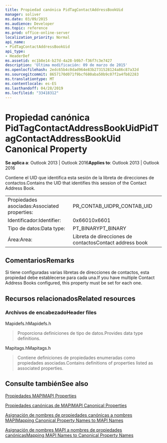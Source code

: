 ```yaml
---
title: Propiedad canónica PidTagContactAddressBookUid
manager: soliver
ms.date: 03/09/2015
ms.audience: Developer
ms.topic: reference
ms.prod: office-online-server
localization_priority: Normal
api_name:
- PidTagContactAddressBookUid
api_type:
- HeaderDef
ms.assetid: ec1b8e14-b27d-4a28-b9b7-f36f7c3e7427
description: 'Última modificación: 09 de marzo de 2015'
ms.openlocfilehash: 2edc65b4c0dad964e83b2731528124a86c87a32d
ms.sourcegitcommit: 8657170d071f9bcf680aba50b9c07f2a4fb82283
ms.translationtype: MT
ms.contentlocale: es-ES
ms.lasthandoff: 04/28/2019
ms.locfileid: "33418312"
---
```

# <a name="pidtagcontactaddressbookuid-canonical-property"></a><span data-ttu-id="a030f-103">Propiedad canónica PidTagContactAddressBookUid</span><span class="sxs-lookup"><span data-stu-id="a030f-103">PidTagContactAddressBookUid Canonical Property</span></span>

  
  
<span data-ttu-id="a030f-104">**Se aplica a**: Outlook 2013 | Outlook 2016</span><span class="sxs-lookup"><span data-stu-id="a030f-104">**Applies to**: Outlook 2013 | Outlook 2016</span></span> 
  
<span data-ttu-id="a030f-105">Contiene el UID que identifica esta sesión de la libreta de direcciones de contactos.</span><span class="sxs-lookup"><span data-stu-id="a030f-105">Contains the UID that identifies this session of the Contact Address Book.</span></span>
  
|||
|:-----|:-----|
|<span data-ttu-id="a030f-106">Propiedades asociadas:</span><span class="sxs-lookup"><span data-stu-id="a030f-106">Associated properties:</span></span>  <br/> |<span data-ttu-id="a030f-107">PR_CONTAB_UID</span><span class="sxs-lookup"><span data-stu-id="a030f-107">PR_CONTAB_UID</span></span>  <br/> |
|<span data-ttu-id="a030f-108">Identificador:</span><span class="sxs-lookup"><span data-stu-id="a030f-108">Identifier:</span></span>  <br/> |<span data-ttu-id="a030f-109">0x6601</span><span class="sxs-lookup"><span data-stu-id="a030f-109">0x6601</span></span>  <br/> |
|<span data-ttu-id="a030f-110">Tipo de datos:</span><span class="sxs-lookup"><span data-stu-id="a030f-110">Data type:</span></span>  <br/> |<span data-ttu-id="a030f-111">PT_BINARY</span><span class="sxs-lookup"><span data-stu-id="a030f-111">PT_BINARY</span></span>  <br/> |
|<span data-ttu-id="a030f-112">Área:</span><span class="sxs-lookup"><span data-stu-id="a030f-112">Area:</span></span>  <br/> |<span data-ttu-id="a030f-113">Libreta de direcciones de contactos</span><span class="sxs-lookup"><span data-stu-id="a030f-113">Contact address book</span></span>  <br/> |
   
## <a name="remarks"></a><span data-ttu-id="a030f-114">Comentarios</span><span class="sxs-lookup"><span data-stu-id="a030f-114">Remarks</span></span>

<span data-ttu-id="a030f-115">Si tiene configuradas varias libretas de direcciones de contactos, esta propiedad debe establecerse para cada una.</span><span class="sxs-lookup"><span data-stu-id="a030f-115">If you have multiple Contact Address Books configured, this property must be set for each one.</span></span> 
  
## <a name="related-resources"></a><span data-ttu-id="a030f-116">Recursos relacionados</span><span class="sxs-lookup"><span data-stu-id="a030f-116">Related resources</span></span>

### <a name="header-files"></a><span data-ttu-id="a030f-117">Archivos de encabezado</span><span class="sxs-lookup"><span data-stu-id="a030f-117">Header files</span></span>

<span data-ttu-id="a030f-118">Mapidefs.h</span><span class="sxs-lookup"><span data-stu-id="a030f-118">Mapidefs.h</span></span>
  
> <span data-ttu-id="a030f-119">Proporciona definiciones de tipo de datos.</span><span class="sxs-lookup"><span data-stu-id="a030f-119">Provides data type definitions.</span></span>
    
<span data-ttu-id="a030f-120">Mapitags.h</span><span class="sxs-lookup"><span data-stu-id="a030f-120">Mapitags.h</span></span>
  
> <span data-ttu-id="a030f-121">Contiene definiciones de propiedades enumeradas como propiedades asociadas.</span><span class="sxs-lookup"><span data-stu-id="a030f-121">Contains definitions of properties listed as associated properties.</span></span>
    
## <a name="see-also"></a><span data-ttu-id="a030f-122">Consulte también</span><span class="sxs-lookup"><span data-stu-id="a030f-122">See also</span></span>



[<span data-ttu-id="a030f-123">Propiedades MAPI</span><span class="sxs-lookup"><span data-stu-id="a030f-123">MAPI Properties</span></span>](mapi-properties.md)
  
[<span data-ttu-id="a030f-124">Propiedades canónicas de MAPI</span><span class="sxs-lookup"><span data-stu-id="a030f-124">MAPI Canonical Properties</span></span>](mapi-canonical-properties.md)
  
[<span data-ttu-id="a030f-125">Asignación de nombres de propiedades canónicas a nombres MAPI</span><span class="sxs-lookup"><span data-stu-id="a030f-125">Mapping Canonical Property Names to MAPI Names</span></span>](mapping-canonical-property-names-to-mapi-names.md)
  
[<span data-ttu-id="a030f-126">Asignación de nombres MAPI a nombres de propiedades canónicas</span><span class="sxs-lookup"><span data-stu-id="a030f-126">Mapping MAPI Names to Canonical Property Names</span></span>](mapping-mapi-names-to-canonical-property-names.md)

